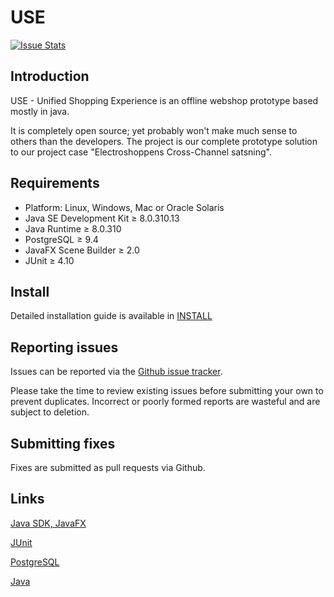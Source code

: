 # USE
[![Issue Stats](http://www.issuestats.com/github/LuqJensen/USE/badge/pr)](http://www.issuestats.com/github/LuqJensen/USE)

## Introduction

USE - Unified Shopping Experience is an offline webshop prototype based mostly in java.

It is completely open source; yet probably won't make much sense to others than the developers.
The project is our complete prototype solution to our project case "Electroshoppens Cross-Channel satsning".


## Requirements

+ Platform: Linux, Windows, Mac or Oracle Solaris
+ Java SE Development Kit ≥ 8.0.310.13
+ Java Runtime ≥ 8.0.310
+ PostgreSQL ≥ 9.4
+ JavaFX Scene Builder ≥ 2.0
+ JUnit ≥ 4.10


## Install

Detailed installation guide is available in [INSTALL](INSTALL.txt)


## Reporting issues

Issues can be reported via the [Github issue tracker](https://github.com/LuqJensen/USE/issues).

Please take the time to review existing issues before submitting your own to
prevent duplicates.
Incorrect or poorly formed
reports are wasteful and are subject to deletion.


## Submitting fixes

Fixes are submitted as pull requests via Github.


## Links

[Java SDK, JavaFX](http://www.oracle.com/technetwork/java/javase/downloads/index.html)

[JUnit](http://JUnit.org)

[PostgreSQL](http://www.postgresql.org/download/)

[Java](https://www.java.com/en/)